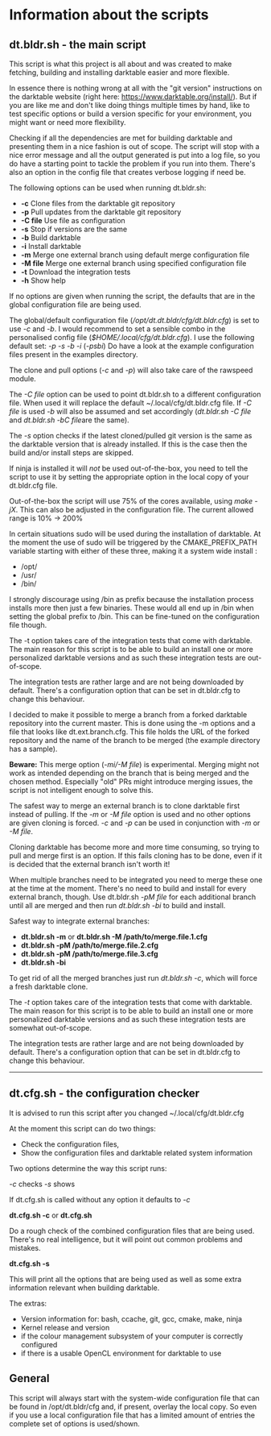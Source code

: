 
# Information about the scripts

## dt.bldr.sh - the main script

This script is what this project is all about and was created to make fetching,
building and installing darktable easier and more flexible.

In essence there is nothing wrong at all with the "git version" instructions on
the darktable website (right here: https://www.darktable.org/install/). But if
you are like me and don't like doing things multiple times by hand, like to test
specific options or build a version specific for your environment, you might
want or need more flexibility.

Checking if all the dependencies are met for building darktable and presenting
them in a nice fashion is out of scope. The script will stop with a nice error
message and all the output generated is put into a log file, so you do have a
starting point to tackle the problem if you run into them. There's also an
option in the config file that creates verbose logging if need be.

The following options can be used when running dt.bldr.sh:

*  **-c**      Clone files from the darktable git repository
*  **-p**      Pull updates from the darktable git repository
*  **-C file** Use file as configuration
*  **-s**      Stop if versions are the same
*  **-b**      Build darktable
*  **-i**      Install darktable
*  **-m**      Merge one external branch using default merge configuration file
*  **-M file** Merge one external branch using specified configuration file
*  **-t**      Download the integration tests
*  **-h**      Show help

If no options are given when running the script, the defaults that are in the
global configuration file are being used.

The global/default configuration file (*/opt/dt.dt.bldr/cfg/dt.bldr.cfg*) is set
to use *-c* and *-b*. I would recommend to set a sensible combo in the
personalised config file (*$HOME/.local/cfg/dt.bldr.cfg*). I use the following
default set: *-p -s -b -i* (*-psbi*) Do have a look at the example configuration
files present in the examples directory.

The clone and pull options (*-c* and *-p*) will also take care of the rawspeed
module.

The *-C file* option can be used to point dt.bldr.sh to a different
configuration file. When used it will replace the default
~/.local/cfg/dt.bldr.cfg file. If *-C file* is used *-b* will also be assumed
and set accordingly (*dt.bldr.sh -C file* and *dt.bldr.sh -bC file*are the
same).

The *-s* option checks if the latest cloned/pulled git version is the same as
the darktable version that is already installed. If this is the case then the
build and/or install steps are skipped.

If ninja is installed it will _not_ be used out-of-the-box, you need to tell the
script to use it by setting the appropriate option in the local copy of your
dt.bldr.cfg file.

Out-of-the-box the script will use 75% of the cores available, using *make -jX*.
This can also be adjusted in the configuration file. The current allowed range
is 10% -> 200%

In certain situations sudo will be used during the installation of darktable. At
the moment the use of sudo will be triggered by the CMAKE_PREFIX_PATH variable
starting with either of these three, making it a system wide install :

* /opt/
* /usr/
* /bin/

I strongly discourage using /bin as prefix because the installation process
installs more then just a few binaries. These would all end up in /bin when
setting the global prefix to /bin. This can be fine-tuned on the configuration
file though.

The -t option takes care of the integration tests that come with darktable. The
main reason for this script is to be able to build an install one or more
personalized darktable versions and as such these integration tests are
out-of-scope.

The integration tests are rather large and are not being downloaded by default.
There's a configuration option that can be set in dt.bldr.cfg to change this
behaviour. 

I decided to make it possible to merge a branch from a forked darktable
repository into the current master. This is done using the -m options and a file
that looks like dt.ext.branch.cfg. This file holds the URL of the forked
repository and the name of the branch to be merged (the example directory has a
sample).

**Beware:** This merge option (*-mi/-M file*) is experimental. Merging might not
work as intended depending on the branch that is being merged and the chosen
method. Especially "old" PRs might introduce merging issues, the script is not
intelligent enough to solve this.

The safest way to merge an external branch is to clone darktable first instead
of pulling. If the *-m* or *-M file* option is used and no other options are
given cloning is forced. *-c* and *-p* can be used in conjunction with *-m* or
*-M file*.

Cloning darktable has become more and more time consuming, so trying to pull
and merge first is an option. If this fails cloning has to be done, even if it
is decided that the external branch isn't worth it!

When multiple branches need to be integrated you need to merge these one at the
time at the moment. There's no need to build and install for every external
branch, though. Use dt.bldr.sh *-pM file* for each additional branch until all
are merged and then run *dt.bldr.sh -bi* to build and install.

Safest way to integrate external branches:

- **dt.bldr.sh -m** or **dt.bldr.sh -M /path/to/merge.file.1.cfg**
- **dt.bldr.sh -pM /path/to/merge.file.2.cfg**
- **dt.bldr.sh -pM /path/to/merge.file.3.cfg**
- **dt.bldr.sh -bi**

To get rid of all the merged branches just run *dt.bldr.sh -c*, which will force
a fresh darktable clone.

The *-t* option takes care of the integration tests that come with darktable.
The main reason for this script is to be able to build an install one or more
personalized darktable versions and as such these integration tests are somewhat
out-of-scope.

The integration tests are rather large and are not being downloaded by default.
There's a configuration option that can be set in dt.bldr.cfg to change this
behaviour. 

---
## dt.cfg.sh - the configuration checker

It is advised to run this script after you changed ~/.local/cfg/dt.bldr.cfg

At the moment this script can do two things:

- Check the configuration files,
- Show the configuration files and darktable related system information

Two options determine the way this script runs:

  *-c* checks
  *-s* shows

If dt.cfg.sh is called without any option it defaults to *-c*

**dt.cfg.sh -c** or **dt.cfg.sh**

Do a rough check of the combined configuration files that are being used.
There's no real intelligence, but it will point out common problems and
mistakes.

**dt.cfg.sh -s**

This will print all the options that are being used as well as some extra
information relevant when building darktable.

The extras:

- Version information for: bash, ccache, git, gcc, cmake, make, ninja
- Kernel release and version
- if the colour management subsystem of your computer is correctly configured
- if there is a usable OpenCL environment for darktable to use

## General

This script will always start with the system-wide configuration file that can
be found in /opt/dt.bldr/cfg and, if present, overlay the local copy. So even if
you use a local configuration file that has a limited amount of entries the
complete set of options is used/shown.

